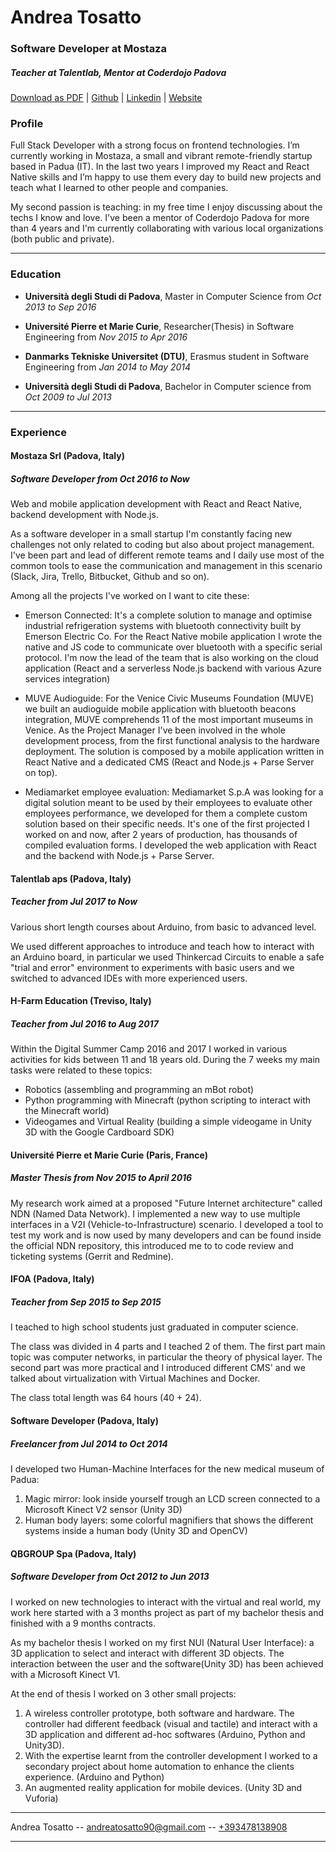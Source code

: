 # Andrea Tosatto

### Software Developer at Mostaza

##### Teacher at Talentlab, Mentor at Coderdojo Padova

[Download as PDF](https://tosat.to/resume.pdf) | [Github](https://github.com/andtos90) | [Linkedin](https://www.linkedin.com/in/tosattoandrea) | [Website](https://tosat.to/)

### Profile

Full Stack Developer with a strong focus on frontend technologies.
I’m currently working in Mostaza, a small and vibrant remote-friendly startup based in Padua (IT). In the last two years I improved my React and React Native skills and I’m happy to use them every day to build new projects and teach what I learned to other people and companies.

My second passion is teaching: in my free time I enjoy discussing about the techs I know and love. I've been a mentor of Coderdojo Padova for more than 4 years and I'm currently collaborating with various local organizations (both public and private).

---

### Education

- **Università degli Studi di Padova**, Master in Computer Science from _Oct 2013 to Sep 2016_

- **Université Pierre et Marie Curie**, Researcher(Thesis) in Software Engineering from _Nov 2015 to Apr 2016_

- **Danmarks Tekniske Universitet (DTU)**, Erasmus student in Software Engineering from _Jan 2014 to May 2014_

- **Università degli Studi di Padova**, Bachelor in Computer science from _Oct 2009 to Jul 2013_

---

### Experience

#### Mostaza Srl (Padova, Italy)

##### _Software Developer_ from **Oct 2016 to Now**

Web and mobile application development with React and React Native, backend development with Node.js.

As a software developer in a small startup I'm constantly facing new challenges not only related to coding but also about project management. I've been part and lead of different remote teams and I daily use most of the common tools to ease the communication and management in this scenario (Slack, Jira, Trello, Bitbucket, Github and so on).

Among all the projects I've worked on I want to cite these:

- Emerson Connected:
  It's a complete solution to manage and optimise industrial refrigeration systems with bluetooth connectivity built by Emerson Electric Co. For the React Native mobile application I wrote the native and JS code to communicate over bluetooth with a specific serial protocol. I'm now the lead of the team that is also working on the cloud application (React and a serverless Node.js backend with various Azure services integration)

- MUVE Audioguide:
  For the Venice Civic Museums Foundation (MUVE) we built an audioguide mobile application with bluetooth beacons integration, MUVE comprehends 11 of the most important museums in Venice. As the Project Manager I've been involved in the whole development process, from the first functional analysis to the hardware deployment. The solution is composed by a mobile application written in React Native and a dedicated CMS (React and Node.js + Parse Server on top).

- Mediamarket employee evaluation:
  Mediamarket S.p.A was looking for a digital solution meant to be used by their employees to evaluate other employees performance, we developed for them a complete custom solution based on their specific needs. It's one of the first projected I worked on and now, after 2 years of production, has thousands of compiled evaluation forms. I developed the web application with React and the backend with Node.js + Parse Server.

#### Talentlab aps (Padova, Italy)

##### _Teacher_ from **Jul 2017 to Now**

Various short length courses about Arduino, from basic to advanced level.

We used different approaches to introduce and teach how to interact with an Arduino board, in particular we used Thinkercad Circuits to enable a safe "trial and error" environment to experiments with basic users and we switched to advanced IDEs with more experienced users.

#### H-Farm Education (Treviso, Italy)

##### _Teacher_ from **Jul 2016 to Aug 2017**

Within the Digital Summer Camp 2016 and 2017 I worked in various activities for kids between 11 and 18 years old. During the 7 weeks my main tasks were related to these topics:

- Robotics (assembling and programming an mBot robot)
- Python programming with Minecraft (python scripting to interact with the Minecraft world)
- Videogames and Virtual Reality (building a simple videogame in Unity 3D with the Google Cardboard SDK)

#### Université Pierre et Marie Curie (Paris, France)

##### _Master Thesis_ from **Nov 2015 to April 2016**

My research work aimed at a proposed "Future Internet architecture" called NDN (Named Data Network). I implemented a new way to use multiple interfaces in a V2I (Vehicle-to-Infrastructure) scenario.
I developed a tool to test my work and is now used by many developers and can be found inside the official NDN repository, this introduced me to to code review and ticketing systems (Gerrit and Redmine).

#### IFOA (Padova, Italy)

##### _Teacher_ from **Sep 2015 to Sep 2015**

I teached to high school students just graduated in computer science.

The class was divided in 4 parts and I teached 2 of them. The first part main topic was computer networks, in particular the theory of physical layer. The second part was more practical and I introduced different CMS' and we talked about virtualization with Virtual Machines and Docker.

The class total length was 64 hours (40 + 24).

#### Software Developer (Padova, Italy)

##### _Freelancer_ from **Jul 2014 to Oct 2014**

I developed two Human-Machine Interfaces for the new medical museum of Padua:

1. Magic mirror: look inside yourself trough an LCD screen connected to a Microsoft Kinect V2 sensor (Unity 3D)
2. Human body layers: some colorful magnifiers that shows the different systems inside a human body (Unity 3D and OpenCV)

#### QBGROUP Spa (Padova, Italy)

##### _Software Developer_ from **Oct 2012 to Jun 2013**

I worked on new technologies to interact with the virtual and real world, my work here started with a 3 months project as part of my bachelor thesis and finished with a 9 months contracts.

As my bachelor thesis I worked on my first NUI (Natural User Interface): a 3D application to select and interact with different 3D objects. The interaction between the user and the software(Unity 3D) has been achieved with a Microsoft Kinect V1.

At the end of thesis I worked on 3 other small projects:

1. A wireless controller prototype, both software and hardware. The controller had different feedback (visual and tactile) and interact with a 3D application and different ad-hoc softwares (Arduino, Python and Unity3D).
2. With the expertise learnt from the controller development I worked to a secondary project about home automation to enhance the clients experience. (Arduino and Python)
3. An augmented reality application for mobile devices. (Unity 3D and Vuforia)

---

Andrea Tosatto -- [andreatosatto90@gmail.com](mailto:andreatosatto90@gmail.com) -- [+393478138908](tel:+393478138908)

---
